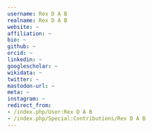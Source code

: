 ```yaml
---
username: Rex D A B
realname: Rex D A B
website: ~
affiliation: ~
bio: ~
github: ~
orcid: ~
linkedin: ~
googlescholar: ~
wikidata: ~
twitter: ~
mastodon-url: ~
meta: ~
instagram: ~
redirect_from:
- /index.php/User:Rex D A B
- /index.php/Special:Contributions/Rex D A B
---
```

